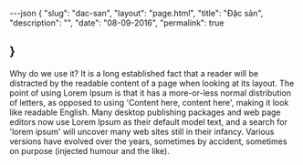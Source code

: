 ---json
{
    "slug": "dac-san",
    "layout": "page.html",
    "title": "Đặc sản",
    "description": "",
    "date": "08-09-2016",
    "permalink": true
  
}
---
Why do we use it?
It is a long established fact that a reader will be distracted by the readable content of a page when looking at its layout. The point of using Lorem Ipsum is that it has a more-or-less normal distribution of letters, as opposed to using 'Content here, content here', making it look like readable English. Many desktop publishing packages and web page editors now use Lorem Ipsum as their default model text, and a search for 'lorem ipsum' will uncover many web sites still in their infancy. Various versions have evolved over the years, sometimes by accident, sometimes on purpose (injected humour and the like).
